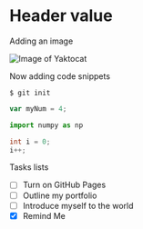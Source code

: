 # Header value

Adding an image

![Image of Yaktocat](https://octodex.github.com/images/yaktocat.png)

Now adding code snippets

```
$ git init
```

``` javascript
var myNum = 4;
```

``` python
import numpy as np

```

``` c#
int i = 0;
i++;
```


Tasks lists

- [ ] Turn on GitHub Pages
- [ ] Outline my portfolio
- [ ] Introduce myself to the world
- [X] Remind Me